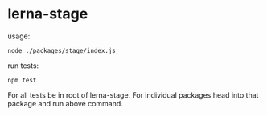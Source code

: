 # lerna-stage

usage:
```
node ./packages/stage/index.js
```
run tests:
```
npm test
```
For all tests be in root of lerna-stage.
For individual packages head into that package and run above command.
